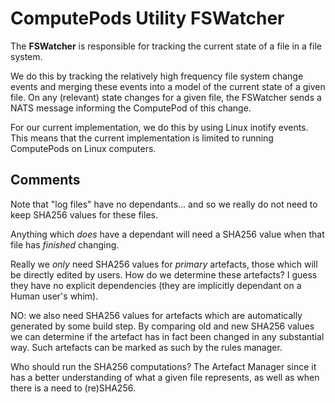 # ComputePods Utility FSWatcher

<!-- toc -->

The **FSWatcher** is responsible for tracking the current state of a file
in a file system.

We do this by tracking the relatively high frequency file system change
events and merging these events into a model of the current state of a
given file. On any (relevant) state changes for a given file, the
FSWatcher sends a NATS message informing the ComputePod of this change.

For our current implementation, we do this by using Linux inotify events.
This means that the current implementation is limited to running
ComputePods on Linux computers.


## Comments

Note that "log files" have no dependants... and so we really do not need
to keep SHA256 values for these files.

Anything which *does* have a dependant will need a SHA256 value when that
file has *finished* changing.

Really we *only* need SHA256 values for *primary* artefacts, those which
will be directly edited by users. How do we determine these artefacts? I
guess they have no explicit dependencies (they are implicitly dependant on
a Human user's whim).

NO: we also need SHA256 values for artefacts which are automatically
generated by some build step. By comparing old and new SHA256 values we
can determine if the artefact has in fact been changed in any substantial
way. Such artefacts can be marked as such by the rules manager.

Who should run the SHA256 computations? The Artefact Manager since it has
a better understanding of what a given file represents, as well as when
there is a need to (re)SHA256.